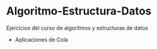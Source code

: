 # Algoritmo-Estructura-Datos
Ejercicios del curso de algoritmos y estructuras de datos
- Aplicaciones de Cola
